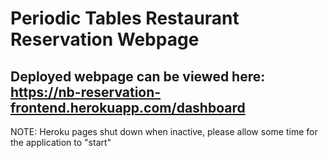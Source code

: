 # Periodic Tables Restaurant Reservation Webpage
## Deployed webpage can be viewed here: https://nb-reservation-frontend.herokuapp.com/dashboard
NOTE: Heroku pages shut down when inactive, please allow some time for the application to "start"

## 
